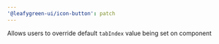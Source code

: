 ```yaml
---
'@leafygreen-ui/icon-button': patch
---
```


Allows users to override default `tabIndex` value being set on component
